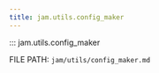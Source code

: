```yaml
---
title: jam.utils.config_maker
---
```


::: jam.utils.config_maker

FILE PATH: `jam/utils/config_maker.md`